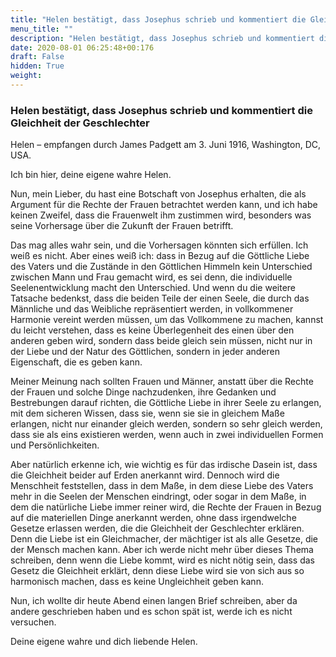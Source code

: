 ```yaml
---
title: "Helen bestätigt, dass Josephus schrieb und kommentiert die Gleichheit der Geschlechter"
menu_title: ""
description: "Helen bestätigt, dass Josephus schrieb und kommentiert die Gleichheit der Geschlechter"
date: 2020-08-01 06:25:48+00:176
draft: False
hidden: True
weight:
---
```

### Helen bestätigt, dass Josephus schrieb und kommentiert die Gleichheit der Geschlechter

Helen – empfangen durch James Padgett am 3. Juni 1916, Washington, DC, USA.

Ich bin hier, deine eigene wahre Helen.

Nun, mein Lieber, du hast eine Botschaft von Josephus erhalten, die als Argument für die Rechte der Frauen betrachtet werden kann, und ich habe keinen Zweifel, dass die Frauenwelt ihm zustimmen wird, besonders was seine Vorhersage über die Zukunft der Frauen betrifft.

Das mag alles wahr sein, und die Vorhersagen könnten sich erfüllen. Ich weiß es nicht. Aber eines weiß ich: dass in Bezug auf die Göttliche Liebe des Vaters und die Zustände in den Göttlichen Himmeln kein Unterschied zwischen Mann und Frau gemacht wird, es sei denn, die individuelle Seelenentwicklung macht den Unterschied. Und wenn du die weitere Tatsache bedenkst, dass die beiden Teile der einen Seele, die durch das Männliche und das Weibliche repräsentiert werden, in vollkommener Harmonie vereint werden müssen, um das Vollkommene zu machen, kannst du leicht verstehen, dass es keine Überlegenheit des einen über den anderen geben wird, sondern dass beide gleich sein müssen, nicht nur in der Liebe und der Natur des Göttlichen, sondern in jeder anderen Eigenschaft, die es geben kann.

Meiner Meinung nach sollten Frauen und Männer, anstatt über die Rechte der Frauen und solche Dinge nachzudenken, ihre Gedanken und Bestrebungen darauf richten, die Göttliche Liebe in ihrer Seele zu erlangen, mit dem sicheren Wissen, dass sie, wenn sie sie in gleichem Maße erlangen, nicht nur einander gleich werden, sondern so sehr gleich werden, dass sie als eins existieren werden, wenn auch in zwei individuellen Formen und Persönlichkeiten.

Aber natürlich erkenne ich, wie wichtig es für das irdische Dasein ist, dass die Gleichheit beider auf Erden anerkannt wird. Dennoch wird die Menschheit feststellen, dass in dem Maße, in dem diese Liebe des Vaters mehr in die Seelen der Menschen eindringt, oder sogar in dem Maße, in dem die natürliche Liebe immer reiner wird, die Rechte der Frauen in Bezug auf die materiellen Dinge anerkannt werden, ohne dass irgendwelche Gesetze erlassen werden, die die Gleichheit der Geschlechter erklären. Denn die Liebe ist ein Gleichmacher, der mächtiger ist als alle Gesetze, die der Mensch machen kann. Aber ich werde nicht mehr über dieses Thema schreiben, denn wenn die Liebe kommt, wird es nicht nötig sein, dass das Gesetz die Gleichheit erklärt, denn diese Liebe wird sie von sich aus so harmonisch machen, dass es keine Ungleichheit geben kann.

Nun, ich wollte dir heute Abend einen langen Brief schreiben, aber da andere geschrieben haben und es schon spät ist, werde ich es nicht versuchen.

Deine eigene wahre und dich liebende Helen.
